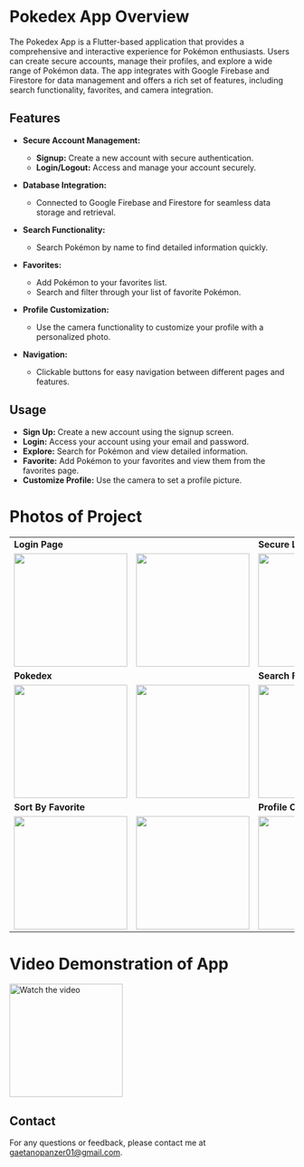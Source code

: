 # Pokedex App Overview

The Pokedex App is a Flutter-based application that provides a comprehensive and interactive experience for Pokémon enthusiasts. Users can create secure accounts, manage their profiles, and explore a wide range of Pokémon data. The app integrates with Google Firebase and Firestore for data management and offers a rich set of features, including search functionality, favorites, and camera integration.

## Features

- **Secure Account Management:**
  - **Signup:** Create a new account with secure authentication.
  - **Login/Logout:** Access and manage your account securely.

- **Database Integration:**
  - Connected to Google Firebase and Firestore for seamless data storage and retrieval.

- **Search Functionality:**
  - Search Pokémon by name to find detailed information quickly.

- **Favorites:**
  - Add Pokémon to your favorites list.
  - Search and filter through your list of favorite Pokémon.

- **Profile Customization:**
  - Use the camera functionality to customize your profile with a personalized photo.

- **Navigation:**
  - Clickable buttons for easy navigation between different pages and features.

## Usage

- **Sign Up:** Create a new account using the signup screen.
- **Login:** Access your account using your email and password.
- **Explore:** Search for Pokémon and view detailed information.
- **Favorite:** Add Pokémon to your favorites and view them from the favorites page.
- **Customize Profile:** Use the camera to set a profile picture.

# Photos of Project

<table>
  <!-- Login Page -->
  <tr>
    <td colspan="2"><strong>Login Page</strong></td>
    <td colspan="2"><strong>Secure Login and Account Creation</strong></td>
  </tr>
  <tr>
    <td><img src="https://github.com/user-attachments/assets/4ff751bf-2745-474f-8e14-971783e7a635" width="200"></td>
    <td><img src="https://github.com/user-attachments/assets/f94808c8-6658-4362-8152-cc76f799f6b9" width="200"></td>
    <td><img src="https://github.com/user-attachments/assets/13ff2f0c-c35a-4659-90dc-5c0d01e0dcaa" width="200"></td>
    <td><img src="https://github.com/user-attachments/assets/445a01a7-3d13-4779-bfea-52178e2fcb53" width="200"></td>
  </tr>
  
  <!-- Pokedex -->
  <tr>
    <td colspan="2"><strong>Pokedex</strong></td>
    <td colspan="2"><strong>Search Functionality</strong></td>
  </tr>
  <tr>
    <td><img src="https://github.com/user-attachments/assets/682ce47a-6139-42e9-b6e9-91dfa5381307" width="200"></td>
    <td><img src="https://github.com/user-attachments/assets/db13210c-300e-4a1b-9df9-9361e15c9705" width="200"></td>
    <td colspan="2"><img src="https://github.com/user-attachments/assets/dfdb303e-faac-4a1e-90f6-e49c9e02813b" width="200"></td>
  </tr>
  
  <!-- Sort By Favorite -->
  <tr>
    <td colspan="2"><strong>Sort By Favorite</strong></td>
    <td colspan="2"><strong>Profile Customization</strong></td>
  </tr>
  <tr>
    <td><img src="https://github.com/user-attachments/assets/7a6a94a8-dc1a-4fbc-acb9-df43a41130e7" width="200"></td>
    <td><img src="https://github.com/user-attachments/assets/8187cf82-8f9c-478a-a361-b188de029923" width="200"></td>
    <td colspan="2"><img src="https://github.com/user-attachments/assets/5fe987ca-1fac-4830-bccc-ff5285ebbc06" width="200"></td>
  </tr>
</table>

# Video Demonstration of App
<a href="https://youtu.be/JjgPIWeoCsI">
  <img src="https://github.com/user-attachments/assets/4ff751bf-2745-474f-8e14-971783e7a635" width="200" alt="Watch the video">
</a>

## Contact

For any questions or feedback, please contact me at [gaetanopanzer01@gmail.com](mailto:gaetanopanzer01@gmail.com).
